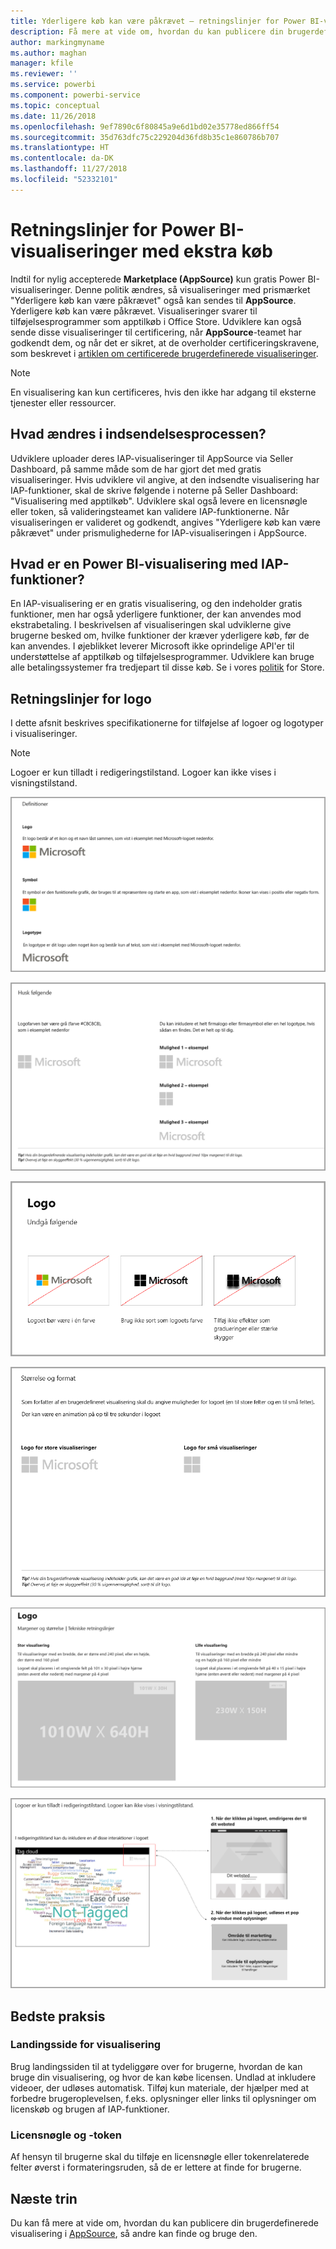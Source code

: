 ```yaml
---
title: Yderligere køb kan være påkrævet – retningslinjer for Power BI-visualiseringer
description: Få mere at vide om, hvordan du kan publicere din brugerdefinerede visualisering i AppSource, så andre kan finde, købe og bruge den.
author: markingmyname
ms.author: maghan
manager: kfile
ms.reviewer: ''
ms.service: powerbi
ms.component: powerbi-service
ms.topic: conceptual
ms.date: 11/26/2018
ms.openlocfilehash: 9ef7890c6f80845a9e6d1bd02e35778ed866ff54
ms.sourcegitcommit: 35d763dfc75c229204d36fd8b35c1e860786b707
ms.translationtype: HT
ms.contentlocale: da-DK
ms.lasthandoff: 11/27/2018
ms.locfileid: "52332101"
---
```

# <a name="guidelines-for-power-bi-visuals-with-additional-purchases"></a>Retningslinjer for Power BI-visualiseringer med ekstra køb

Indtil for nylig accepterede **Marketplace (AppSource)** kun gratis Power BI-visualiseringer. Denne politik ændres, så visualiseringer med prismærket "Yderligere køb kan være påkrævet" også kan sendes til **AppSource**. Yderligere køb kan være påkrævet. Visualiseringer svarer til tilføjelsesprogrammer som apptilkøb i Office Store. Udviklere kan også sende disse visualiseringer til certificering, når **AppSource**-teamet har godkendt dem, og når det er sikret, at de overholder certificeringskravene, som beskrevet i [artiklen om certificerede brugerdefinerede visualiseringer](../power-bi-custom-visuals-certified.md).

> [!Note]
> En visualisering kan kun certificeres, hvis den ikke har adgang til eksterne tjenester eller ressourcer.

## <a name="whats-changing-in-the-submission-process"></a>Hvad ændres i indsendelsesprocessen?

Udviklere uploader deres IAP-visualiseringer til AppSource via Seller Dashboard, på samme måde som de har gjort det med gratis visualiseringer. Hvis udviklere vil angive, at den indsendte visualisering har IAP-funktioner, skal de skrive følgende i noterne på Seller Dashboard: "Visualisering med apptilkøb". Udviklere skal også levere en licensnøgle eller token, så valideringsteamet kan validere IAP-funktionerne. Når visualiseringen er valideret og godkendt, angives "Yderligere køb kan være påkrævet" under prismulighederne for IAP-visualiseringen i AppSource.

## <a name="what-is-a-power-bi-visual-with-iap-features"></a>Hvad er en Power BI-visualisering med IAP-funktioner?

En IAP-visualisering er en gratis visualisering, og den indeholder gratis funktioner, men har også yderligere funktioner, der kan anvendes mod ekstrabetaling. I beskrivelsen af visualiseringen skal udviklerne give brugerne besked om, hvilke funktioner der kræver yderligere køb, før de kan anvendes. I øjeblikket leverer Microsoft ikke oprindelige API'er til understøttelse af apptilkøb og tilføjelsesprogrammer. Udviklere kan bruge alle betalingssystemer fra tredjepart til disse køb. Se i vores [politik](https://docs.microsoft.com/office/dev/store/validation-policies#2-apps-or-add-ins-can-display-certain-ads) for Store.

## <a name="logo-guidelines"></a>Retningslinjer for logo

I dette afsnit beskrives specifikationerne for tilføjelse af logoer og logotyper i visualiseringer.

> [!NOTE]
> Logoer er kun tilladt i redigeringstilstand. Logoer kan ikke vises i visningstilstand.

![definitioner](media/office-store-in-app-purchase-visual-guidelines/definitions.png)

![ting-der-skal-beholdes](media/office-store-in-app-purchase-visual-guidelines/things-to-keep-in-mind.png)

![ting-der-skal](media/office-store-in-app-purchase-visual-guidelines/things-to-avoid.png)

![størrelse-og-format ](media/office-store-in-app-purchase-visual-guidelines/size-and-format.png)

![margener-og](media/office-store-in-app-purchase-visual-guidelines/margins-and-sizes.png)

![redingeringstilstand](media/office-store-in-app-purchase-visual-guidelines/logos-in-edit-mode.png)

## <a name="best-practices"></a>Bedste praksis

### <a name="visual-landing-page"></a>Landingsside for visualisering

Brug landingssiden til at tydeliggøre over for brugerne, hvordan de kan bruge din visualisering, og hvor de kan købe licensen. Undlad at inkludere videoer, der udløses automatisk. Tilføj kun materiale, der hjælper med at forbedre brugeroplevelsen, f.eks. oplysninger eller links til oplysninger om licenskøb og brugen af IAP-funktioner.

### <a name="license-key-and-token"></a>Licensnøgle og -token

Af hensyn til brugerne skal du tilføje en licensnøgle eller tokenrelaterede felter øverst i formateringsruden, så de er lettere at finde for brugerne.

## <a name="next-steps"></a>Næste trin

Du kan få mere at vide om, hvordan du kan publicere din brugerdefinerede visualisering i [AppSource](office-store.md), så andre kan finde og bruge den.
